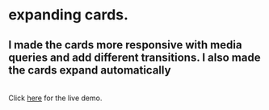 # expanding cards.
## I made the cards more responsive with media queries and add different transitions. I also made the cards expand automatically
<br/>Click [here](https://ahmedexpandingcards.netlify.app/) for the live demo.
